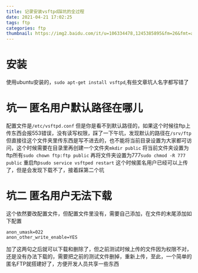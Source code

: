 ```yaml
---
title: 记录安装vsftpd踩坑的全过程
date: 2021-04-21 17:02:25
tags: ftp
categories: ftp
thumbnail: https://img2.baidu.com/it/u=106334478,1245385895&fm=26&fmt=auto&gp=0.jpg
---
```


# 安装
使用ubuntu安装的，`sudo apt-get install vsftpd`,有些文章坑人名字都写错了

# 坑一 匿名用户默认路径在哪儿
配置文件是`/etc/vsftpd.conf`
但是你是看不到默认路径的，如果这个时候往ftp上传东西会报553错误，没有读写权限，踩了一下午坑，发现默认的路径在`/srv/ftp`
但直接往这个文件夹里传东西是写不进去的，也不能将当前目录设置为大家都可访问，这个时候需要在目录里再创建一个文件夹`mkdir public`
将当前文件夹设置为ftp所有`sudo chown ftp:ftp public`
再将文件夹设置为777`sudo chmod -R 777 public`
重启ftp`sudo service vsftped restart`
这个时候匿名用户已经可以上传了，但是会发现下载不了，接着踩第二个坑

# 坑二 匿名用户无法下载
这个依然要改配置文件，但配置文件里没有，需要自己添加，在文件的末尾添加如下配置
```
anon_umask=022
anon_other_write_enable=YES
```
加了这两句之后就可以下载和删除了，但之前测试时候上传的文件因为权限不对，还是没有办法下载的，需要把之前的测试文件删掉，重新上传，至此，一个简单的匿名FTP就搭建好了，方便开发人员共享一些东西
